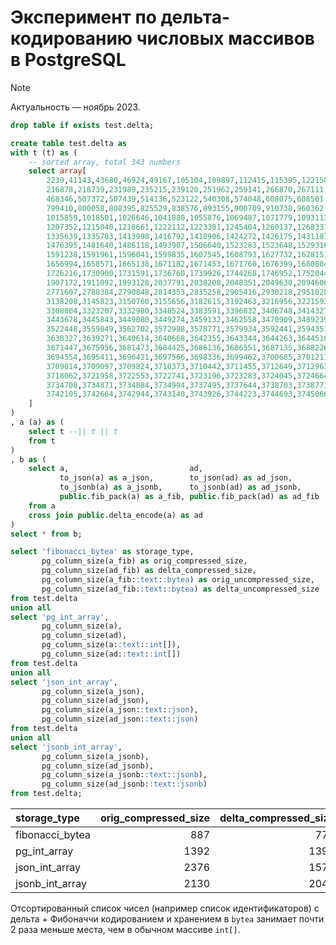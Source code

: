 # Эксперимент по дельта-кодированию числовых массивов в PostgreSQL

> [!NOTE]
> Актуальность — ноябрь 2023.

```sql
drop table if exists test.delta;

create table test.delta as
with t (t) as (
    -- sorted array, total 343 numbers
    select array[
        2239,41143,43680,46924,49167,105104,109897,112415,115395,122158,148423,172843,174614,190826,194347,196216,212020,
        216878,218739,231989,235215,239120,251962,259141,266870,267111,293828,328461,347700,360731,445181,449105,451722,
        468346,507372,507439,514136,523122,540308,574048,608075,608501,624823,655194,673104,697552,725126,758057,778539,
        799410,800058,808395,825529,838576,893155,900709,910738,960362,967123,973357,985869,986775,993856,998668,1001212,
        1015859,1018501,1026646,1041880,1055876,1069487,1071779,1093113,1102665,1108141,1133656,1191504,1198641,1206195,
        1207352,1215040,1218661,1222112,1223301,1245404,1260137,1268337,1277306,1282015,1283143,1283337,1284715,1302693,
        1335639,1335783,1413998,1416792,1418906,1424272,1426175,1431187,1451974,1457238,1463259,1465193,1468820,1473061,
        1476395,1481640,1486118,1493907,1506640,1523283,1523648,1529316,1533814,1549233,1549655,1555135,1582042,1582430,
        1591238,1591961,1596041,1599835,1607545,1608793,1627732,1628151,1628668,1629622,1630586,1634579,1638847,1639255,
        1656994,1658571,1665138,1671182,1671453,1671760,1676399,1680804,1697482,1705580,1711466,1717020,1718666,1719635,
        1726216,1730900,1731591,1736760,1739926,1744268,1746952,1752044,1757517,1763223,1787537,1802303,1806085,1891049,
        1907172,1911092,1993128,2037791,2038208,2048351,2049630,2094606,2109838,2125609,2141451,2309262,2624088,2647382,
        2771607,2788384,2790848,2814353,2835258,2905416,2930218,2951028,3011300,3073974,3083528,3091224,3101806,3138087,
        3138208,3145823,3150760,3155656,3182615,3192463,3216956,3221593,3224076,3246325,3249113,3281720,3281981,3302396,
        3308804,3323207,3332980,3340524,3383591,3396832,3406748,3414327,3414351,3419535,3420443,3422900,3435395,3436274,
        3443678,3445843,3449080,3449274,3459132,3462558,3470909,3489239,3492043,3498624,3502018,3505700,3508738,3509896,
        3522448,3559049,3562702,3572998,3578771,3579934,3592441,3594351,3596793,3617815,3621520,3630742,3634255,3637422,
        3638327,3639271,3640614,3640668,3642355,3643344,3644263,3644510,3644541,3646778,3648552,3655369,3669775,3670230,
        3671447,3675956,3681473,3684425,3686136,3686551,3687135,3688226,3690596,3691413,3691501,3693492,3694055,3694183,
        3694554,3695411,3696421,3697566,3698336,3699462,3700685,3701211,3703435,3703611,3705073,3706212,3708268,3708585,
        3709014,3709097,3709824,3710373,3710442,3711455,3712649,3712963,3713212,3713996,3714362,3715181,3715960,3717910,
        3718062,3721958,3722553,3722741,3723196,3723283,3724045,3724664,3726072,3726147,3729398,3731129,3732116,3732258,
        3734708,3734871,3734884,3734994,3737495,3737644,3738703,3738771,3738882,3739134,3740457,3741793,3741856,3741917,
        3742105,3742664,3742944,3743140,3743926,3744223,3744693,3745066,3746248,3746818,3755984,3757454
    ]
)
, a (a) as (
    select t --|| t || t
    from t
)
, b as (
    select a,                           ad,
           to_json(a) as a_json,        to_json(ad) as ad_json,
           to_jsonb(a) as a_jsonb,      to_jsonb(ad) as ad_jsonb,
           public.fib_pack(a) as a_fib, public.fib_pack(ad) as ad_fib
    from a
    cross join public.delta_encode(a) as ad
)
select * from b;

select 'fibonacci_bytea' as storage_type,
       pg_column_size(a_fib) as orig_compressed_size,
       pg_column_size(ad_fib) as delta_compressed_size,
       pg_column_size(a_fib::text::bytea) as orig_uncompressed_size,
       pg_column_size(ad_fib::text::bytea) as delta_uncompressed_size
from test.delta
union all
select 'pg_int_array',
       pg_column_size(a),
       pg_column_size(ad),
       pg_column_size(a::text::int[]),
       pg_column_size(ad::text::int[])
from test.delta
union all
select 'json_int_array',
       pg_column_size(a_json),
       pg_column_size(ad_json),
       pg_column_size(a_json::text::json),
       pg_column_size(ad_json::text::json)
from test.delta
union all
select 'jsonb_int_array',
       pg_column_size(a_jsonb),
       pg_column_size(ad_jsonb),
       pg_column_size(a_jsonb::text::jsonb),
       pg_column_size(ad_jsonb::text::jsonb)
from test.delta;
```

| storage\_type     | orig\_compressed\_size | delta\_compressed\_size | orig\_uncompressed\_size | delta\_uncompressed\_size |
|:------------------|-----------------------:|------------------------:|-------------------------:|--------------------------:|
| fibonacci\_bytea  |                    887 |                     773 |                      887 |                       773 |
| pg\_int\_array    |                   1392 |                    1392 |                     1396 |                      1396 |
| json\_int\_array  |                   2376 |                    1578 |                     2679 |                      1717 |
| jsonb\_int\_array |                   2130 |                    2044 |                     5490 |                      4496 |

Отсортированный список чисел (например список идентификаторов) с дельта + Фибоначчи кодированием 
и хранением в `bytea` занимает почти 2 раза меньше места, чем в обычном массиве `int[]`.   
